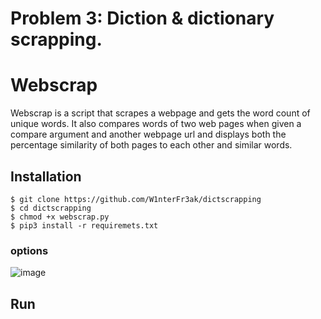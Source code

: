 # Problem 3: Diction & dictionary scrapping.

# Webscrap

Webscrap is a script that scrapes a webpage and gets the word count of unique words. It also compares words of two web pages when given a compare argument and another webpage url and displays both the percentage similarity of both pages to each other and similar words. 

## Installation
```
$ git clone https://github.com/W1nterFr3ak/dictscrapping
$ cd dictscrapping
$ chmod +x webscrap.py
$ pip3 install -r requiremets.txt
```
### options
![image](https://user-images.githubusercontent.com/55146805/148257131-2175eca6-e65f-48fa-8e98-9d1caeb0072f.png)

## Run

